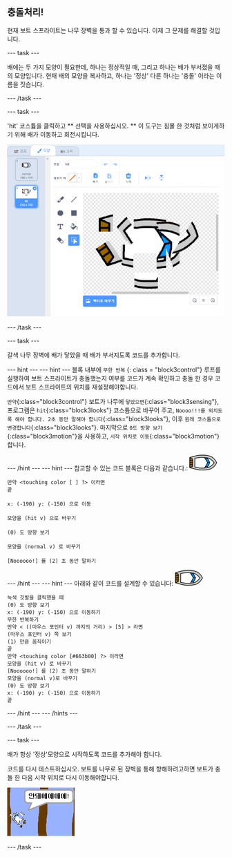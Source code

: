 ## 충돌처리!

현재 보트 스프라이트는 나무 장벽을 통과 할 수 있습니다. 이제 그 문제를 해결할 것입니다.

\--- task \---

배에는 두 가지 모양이 필요한데, 하나는 정상적일 때, 그리고 하나는 배가 부서졌을 때의 모양입니다. 현재 배의 모양을 복사하고, 하나는 '정상' 다른 하나는 '충돌' 이라는 이름을 짓습니다.

\--- /task \---

\--- task \---

'hit' 코스튬을 클릭하고 ** 선택을 사용하십시오. ** 이 도구는 침몰 한 것처럼 보이게하기 위해 배가 이동하고 회전시킵니다.

![스크린샷](images/boat-hit-costume-annotated.png)

\--- /task \---

\--- task \---

갈색 나무 장벽에 배가 닿았을 때 배가 부서지도록 코드를 추가합니다.

\--- hint \--- \--- hint \--- 블록 내부에 `무한 반복` {: class = "block3control"} 루프를 실행하여 보트 스프라이트가 충돌했는지 여부를 코드가 계속 확인하고 충돌 한 경우 코드에서 보트 스프라이트의 위치를 재설정해야합니다.

`만약`{:class="block3control"} 보트가 나무에 `닿았으면`{:class="block3sensing"}, 프로그램은 `hit`{:class="block3looks"} 코스튬으로 바꾸어 주고, ` Noooo!!!를 외치도록 해야 합니다. 2초 동안 말해야 합니다 `{:class="block3looks"}, 이후 `원래 코스튬으로 변경합니다`{:class="block3looks"}. 마지막으로 `0도 방향 보기`{:class="block3motion"}을 사용하고, `시작 위치로 이동`{:class="block3motion"} 합니다.

\--- /hint \--- \--- hint \--- 참고할 수 있는 코드 블록은 다음과 같습니다.: ![보트 스프라이트](images/boat_resize.png)

```blocks3
만약 <touching color [ ] ?> 이라면
끝

x: (-190) y: (-150) 으로 이동

모양을 (hit v) 으로 바꾸기

(0) 도 방향 보기 

모양을 (normal v) 로 바꾸기

[Noooooo!] 를 (2) 초 동안 말하기
```

\--- /hint \--- \--- hint \--- 아래와 같이 코드를 설계할 수 있습니다: ![보트 스프라이트](images/boat_resize.png)

```blocks3
녹색 깃발을 클릭했을 때
(0) 도 방향 보기
x: (-190) y: (-150) 으로 이동하기
무한 반복하기
만약 < ((마우스 포인터 v) 까지의 거리) > [5] > 라면
(마우스 포인터 v) 쪽 보기
(1) 만큼 움직이기
끝
만약 <touching color [#663b00] ?> 이라면
모양을 (hit v) 로 바꾸기
[Noooooo!] 를 (2) 초 동안 말하기
모양을 (normal v)로 바꾸기
(0) 도 방향 보기
x: (-190) y: (-150) 으로 이동하기
끝
```

\--- /hint \--- \--- /hints \---

\--- /task \---

\--- task \---

배가 항상 '정상'모양으로 시작하도록 코드를 추가해야 합니다.

코드를 다시 테스트하십시오. 보트를 나무로 된 장벽을 통해 항해하려고하면 보트가 충돌 한 다음 시작 위치로 다시 이동해야합니다.

![스크린샷](images/boat-crash.png)

\--- /task \---